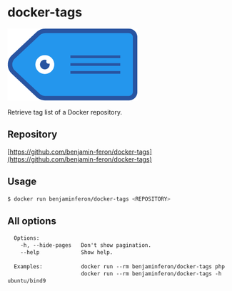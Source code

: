 # docker-tags

![logo](https://github.com/benjamin-feron/docker-tags/raw/main/images/docker-tags.png "docker-tags logo")

Retrieve tag list of a Docker repository.

## Repository

[https://github.com/benjamin-feron/docker-tags](https://github.com/benjamin-feron/docker-tags)

## Usage

```bash
$ docker run benjaminferon/docker-tags <REPOSITORY>
```

## All options

```
  Options:
    -h, --hide-pages   Don't show pagination.
    --help             Show help.

  Examples:            docker run --rm benjaminferon/docker-tags php
                       docker run --rm benjaminferon/docker-tags -h ubuntu/bind9
```